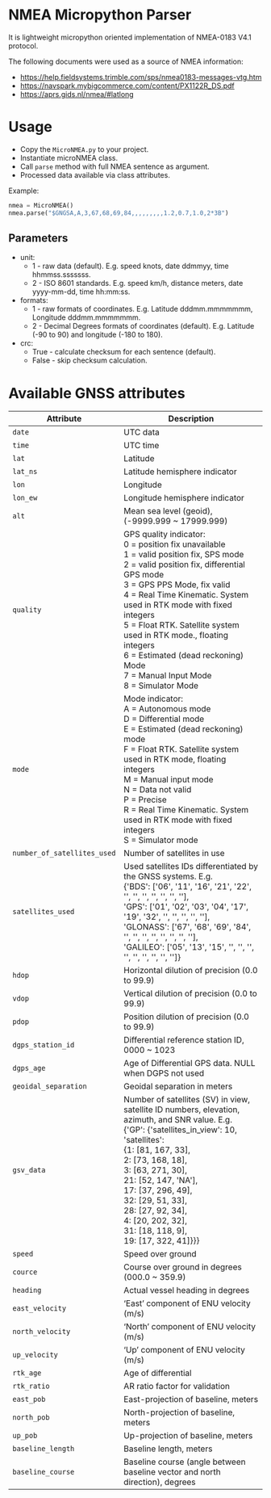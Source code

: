 # NMEA Micropython Parser

It is lightweight micropython oriented implementation of NMEA-0183 V4.1 protocol. 

The following documents were used as a source of NMEA information:
* https://help.fieldsystems.trimble.com/sps/nmea0183-messages-vtg.htm
* https://navspark.mybigcommerce.com/content/PX1122R_DS.pdf
* https://aprs.gids.nl/nmea/#latlong

# Usage

* Copy the `MicroNMEA.py` to your project.
* Instantiate microNMEA class.
* Call `parse` method with full NMEA sentence as argument.
* Processed data available via class attributes.
 
Example:
```python 
nmea = MicroNMEA()
nmea.parse("$GNGSA,A,3,67,68,69,84,,,,,,,,,1.2,0.7,1.0,2*3B")
```
## Parameters

* unit: 
  * 1 - raw data (default). E.g. speed knots, date ddmmyy, time  hhmmss.sssssss.
  * 2 - ISO 8601 standards. E.g. speed km/h, distance meters, date yyyy-mm-dd, time hh:mm:ss.
* formats:
  * 1 - raw formats of coordinates. E.g. Latitude dddmm.mmmmmmm, Longitude dddmm.mmmmmmm.
  * 2 - Decimal Degrees formats of coordinates (default). E.g. Latitude (-90 to 90) and longitude (-180 to 180).
* crc:
  * True - calculate checksum for each sentence (default).
  * False - skip checksum calculation.

# Available GNSS attributes

| Attribute                   | Description                                                                                                                                                                                                                                                                                                                                                                                                                        |
|-----------------------------|------------------------------------------------------------------------------------------------------------------------------------------------------------------------------------------------------------------------------------------------------------------------------------------------------------------------------------------------------------------------------------------------------------------------------------|
| `date`                      | UTC data                                                                                                                                                                                                                                                                                                                                                                                                                           |
| `time`                      | UTC time                                                                                                                                                                                                                                                                                                                                                                                                                           |
| `lat`                       | Latitude                                                                                                                                                                                                                                                                                                                                                                                                                           |
| `lat_ns`                    | Latitude hemisphere indicator                                                                                                                                                                                                                                                                                                                                                                                                      |
| `lon`                       | Longitude                                                                                                                                                                                                                                                                                                                                                                                                                          |
| `lon_ew`                    | Longitude hemisphere indicator                                                                                                                                                                                                                                                                                                                                                                                                     |
| `alt`                       | Mean sea level (geoid), (-9999.999 ~ 17999.999)                                                                                                                                                                                                                                                                                                                                                                                    |
| `quality`                   | GPS quality indicator:<br/>0 = position fix unavailable <br/>1 = valid position fix, SPS mode  <br/>2 = valid position fix, differential GPS mode <br/>3 = GPS PPS Mode, fix valid <br/>4 = Real Time Kinematic. System used in RTK mode with fixed integers <br/>5 = Float RTK. Satellite system used in RTK mode., floating integers <br/>6 = Estimated (dead reckoning) Mode <br/>7 = Manual Input Mode <br/>8 = Simulator Mode |
| `mode`                      | Mode indicator: <br/> A = Autonomous mode <br/> D = Differential mode <br/> E = Estimated (dead reckoning) mode <br/> F = Float RTK. Satellite system used in RTK mode, floating integers <br/> M = Manual input mode <br/> N = Data not valid <br/> P = Precise <br/> R = Real Time Kinematic. System used in RTK mode with fixed integers <br/> S = Simulator mode<br/>                                                          |
| `number_of_satellites_used` | Number of satellites in use                                                                                                                                                                                                                                                                                                                                                                                                        |
| `satellites_used`           | Used satellites IDs differentiated by the GNSS systems. E.g. <br/>{'BDS': ['06', '11', '16', '21', '22', '', '', '', '', '', '', ''], <br/>'GPS': ['01', '02', '03', '04', '17', '19', '32', '', '', '', '', ''], <br/>'GLONASS': ['67', '68', '69', '84', '', '', '', '', '', '', '', ''], <br/>'GALILEO': ['05', '13', '15', '', '', '', '', '', '', '', '', '']}                                                                |
| `hdop`                      | Horizontal dilution of precision (0.0 to 99.9)                                                                                                                                                                                                                                                                                                                                                                                     |
| `vdop`                      | Vertical dilution of precision (0.0 to 99.9)                                                                                                                                                                                                                                                                                                                                                                                       |
| `pdop`                      | Position dilution of precision (0.0 to 99.9)                                                                                                                                                                                                                                                                                                                                                                                       |
| `dgps_station_id`           | Differential reference station ID, 0000 ~ 1023                                                                                                                                                                                                                                                                                                                                                                                     |
| `dgps_age`                  | Age of Differential GPS data. NULL when DGPS not used                                                                                                                                                                                                                                                                                                                                                                              |
| `geoidal_separation`        | Geoidal separation in meters                                                                                                                                                                                                                                                                                                                                                                                                       |
| `gsv_data`                  | Number of satellites (SV) in view, satellite ID numbers, elevation, azimuth, and SNR value. E.g. <br/>{'GP': {'satellites_in_view': 10, 'satellites': <br/>{1: [81, 167, 33], <br/>2: [73, 168, 18], <br/>3: [63, 271, 30], <br/>21: [52, 147, 'NA'], <br/>17: [37, 296, 49], <br/>32: [29, 51, 33], <br/>28: [27, 92, 34], <br/>4: [20, 202, 32], <br/>31: [18, 118, 9], <br/>19: [17, 322, 41]}}}                                |
| `speed`                     | Speed over ground                                                                                                                                                                                                                                                                                                                                                                                                                  |
| `cource`                    | Course over ground in degrees (000.0 ~ 359.9)                                                                                                                                                                                                                                                                                                                                                                                      |
| `heading`                   | Actual vessel heading in degrees                                                                                                                                                                                                                                                                                                                                                                                                   |
| `east_velocity`             | ‘East’ component of ENU velocity (m/s)                                                                                                                                                                                                                                                                                                                                                                                             |
| `north_velocity`            | ‘North’ component of ENU velocity (m/s)                                                                                                                                                                                                                                                                                                                                                                                            |
| `up_velocity`               | ‘Up’ component of ENU velocity (m/s)                                                                                                                                                                                                                                                                                                                                                                                               |
| `rtk_age`                   | Age of differential                                                                                                                                                                                                                                                                                                                                                                                                                |
| `rtk_ratio`                 | AR ratio factor for validation                                                                                                                                                                                                                                                                                                                                                                                                     |
| `east_pob`                  | East-projection of baseline, meters                                                                                                                                                                                                                                                                                                                                                                                                |
| `north_pob`                 | North-projection of baseline, meters                                                                                                                                                                                                                                                                                                                                                                                               |
| `up_pob`                    | Up-projection of baseline, meters                                                                                                                                                                                                                                                                                                                                                                                                  |
| `baseline_length`           | Baseline length, meters                                                                                                                                                                                                                                                                                                                                                                                                            |
| `baseline_course`           | Baseline course (angle between baseline vector and north direction), degrees                                                                                                                                                                                                                                                                                                                                                       |